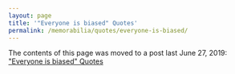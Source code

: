 ```yaml
---
layout: page
title: '"Everyone is biased" Quotes'
permalink: /memorabilia/quotes/everyone-is-biased/
---
```


The contents of this page was moved to a post last June 27, 2019: ["Everyone is biased" Quotes](/2019/06/27/everyone-is-biased-quotes)

